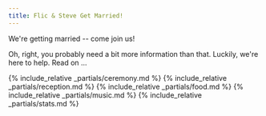 ```yaml
---
title: Flic & Steve Get Married!
---
```


We're getting married -- come join us!

Oh, right, you probably need a bit more information than that. Luckily, we're here to help. Read on ...

{% include_relative _partials/ceremony.md %}
{% include_relative _partials/reception.md %}
{% include_relative _partials/food.md %}
{% include_relative _partials/music.md %}
{% include_relative _partials/stats.md %}

